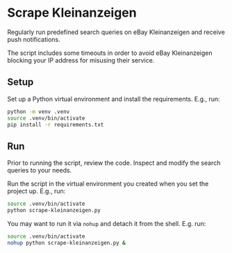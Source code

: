 # Scrape Kleinanzeigen
Regularly run predefined search queries on eBay Kleinanzeigen and receive push notifications.

The script includes some timeouts in order to avoid eBay Kleinanzeigen blocking your IP address for
misusing their service.


## Setup
Set up a Python virtual environment and install the requirements.
E.g., run:
```bash
python -m venv .venv
source .venv/bin/activate
pip install -r requirements.txt
```

## Run
Prior to running the script, review the code. Inspect and modify the search queries to your needs.

Run the script in the virtual environment you created when you set the project up.
E.g., run:
```bash
source .venv/bin/activate
python scrape-kleinanzeigen.py
```

You may want to run it via `nohup` and detach it from the shell. E.g. run:
```bash
source .venv/bin/activate
nohup python scrape-kleinanzeigen.py &
```
